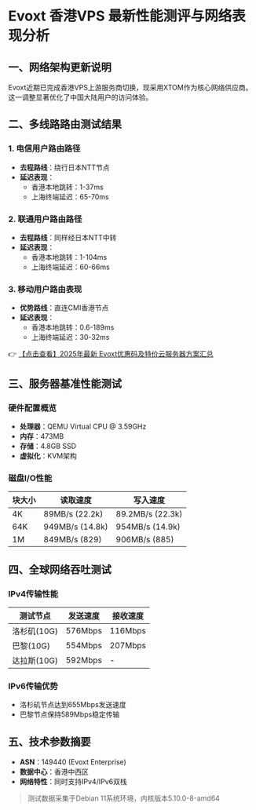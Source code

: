 # Evoxt 香港VPS 最新性能测评与网络表现分析

## 一、网络架构更新说明
Evoxt近期已完成香港VPS上游服务商切换，现采用XTOM作为核心网络供应商。这一调整显著优化了中国大陆用户的访问体验。

## 二、多线路路由测试结果
### 1. 电信用户路由路径
- **去程路线**：绕行日本NTT节点
- **延迟表现**：
  - 香港本地跳转：1-37ms
  - 上海终端延迟：65-70ms

### 2. 联通用户路由路径
- **去程路线**：同样经日本NTT中转
- **延迟表现**：
  - 香港本地跳转：1-104ms
  - 上海终端延迟：60-66ms

### 3. 移动用户路由表现
- **优势路线**：直连CMI香港节点
- **延迟表现**：
  - 香港本地跳转：0.6-189ms
  - 上海终端延迟：30-32ms

👉 [【点击查看】2025年最新 Evoxt优惠码及特价云服务器方案汇总](https://bit.ly/evoxt)

## 三、服务器基准性能测试
### 硬件配置概览
- **处理器**：QEMU Virtual CPU @ 3.59GHz
- **内存**：473MB
- **存储**：4.8GB SSD
- **虚拟化**：KVM架构

### 磁盘I/O性能
| 块大小 | 读取速度       | 写入速度       |
|--------|----------------|----------------|
| 4K     | 89MB/s (22.2k) | 89.2MB/s (22.3k)|
| 64K    | 949MB/s (14.8k)| 954MB/s (14.9k) |
| 1M     | 849MB/s (829)  | 906MB/s (885)   |

## 四、全球网络吞吐测试
### IPv4传输性能
| 测试节点           | 发送速度     | 接收速度     |
|--------------------|-------------|-------------|
| 洛杉矶(10G)       | 576Mbps     | 116Mbps     |
| 巴黎(10G)         | 554Mbps     | 207Mbps     |
| 达拉斯(10G)       | 592Mbps     | -           |

### IPv6传输优势
- 洛杉矶节点达到655Mbps发送速度
- 巴黎节点保持589Mbps稳定传输

## 五、技术参数摘要
- **ASN**：149440 (Evoxt Enterprise)
- **数据中心**：香港中西区
- **网络特性**：同时支持IPv4/IPv6双栈

> 测试数据采集于Debian 11系统环境，内核版本5.10.0-8-amd64
